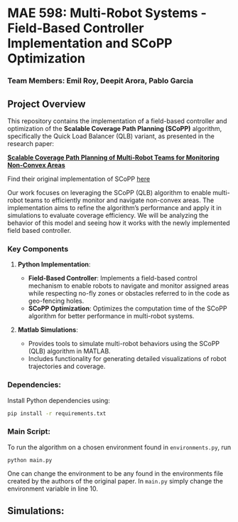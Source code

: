 # MAE 598: Multi-Robot Systems - Field-Based Controller Implementation and SCoPP Optimization

### Team Members: **Emil Roy**, **Deepit Arora**, **Pablo Garcia**

## Project Overview
This repository contains the implementation of a field-based controller and optimization of the **Scalable Coverage Path Planning (SCoPP)** algorithm, specifically the Quick Load Balancer (QLB) variant, as presented in the research paper:

[**Scalable Coverage Path Planning of Multi-Robot Teams for Monitoring Non-Convex Areas**](https://arxiv.org/abs/2103.14709)

Find their original implementation of SCoPP [here](https://github.com/adamslab-ub/SCoPP/tree/main)

Our work focuses on leveraging the SCoPP (QLB) algorithm to enable multi-robot teams to efficiently monitor and navigate non-convex areas. The implementation aims to refine the algorithm’s performance and apply it in simulations to evaluate coverage efficiency. We will be analyzing the behavior of this model and seeing how it works with the newly implemented field based controller.

### Key Components
1. **Python Implementation**:
   - **Field-Based Controller**:
     Implements a field-based control mechanism to enable robots to navigate and monitor assigned areas while respecting no-fly zones or obstacles referred to in the code as geo-fencing holes.
   - **SCoPP Optimization**:
     Optimizes the computation time of the SCoPP algorithm for better performance in multi-robot systems.

2. **Matlab Simulations**:
   - Provides tools to simulate multi-robot behaviors using the SCoPP (QLB) algorithm in MATLAB.
   - Includes functionality for generating detailed visualizations of robot trajectories and coverage.

### Dependencies:
Install Python dependencies using:
```bash
pip install -r requirements.txt
```
### Main Script:
To run the algorithm on a chosen environment found in `environments.py`, run
```
python main.py
```
One can change the environment to be any found in the environments file created by the authors of the original paper. In `main.py` simply change the  environment variable in line 10.


## Simulations:
